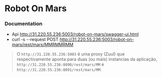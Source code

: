 # Robot On Mars

### Documentation

- Api http://31.220.55.236:5003/robot-on-mars/swagger-ui.html
- curl -s --request POST http://31.220.55.236:5003/robot-on-mars/rest/mars/MMRMMRMM

> O `http://31.220.55.236:5003` é uma proxy (Zuul) que respectivamente aponta para duas (ou mais) instancias da aplicação, `http://31.220.55.236:8090/rest/mars/MM` e `http://31.220.55.236:8091/rest/mars/MM`.